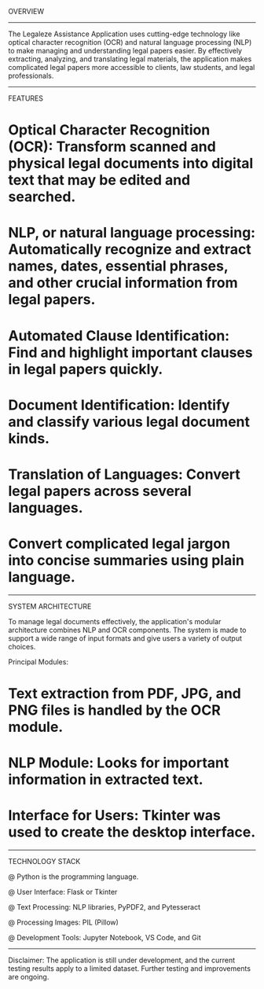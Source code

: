 OVERVIEW 
__________________________________________________________________________________________
The Legaleze Assistance Application uses cutting-edge technology like optical character recognition (OCR) and natural language processing (NLP) to make managing and understanding legal papers easier. By effectively extracting, analyzing, and translating legal materials, the application makes complicated legal papers more accessible to clients, law students, and legal professionals.

_____________________________________________________________________________________________
FEATURES

# Optical Character Recognition (OCR): Transform scanned and physical legal documents into digital text that may be edited and searched.

# NLP, or natural language processing: Automatically recognize and extract names, dates, essential phrases, and other crucial information from legal papers.

# Automated Clause Identification: Find and highlight important clauses in legal papers quickly.

# Document Identification: Identify and classify various legal document kinds.

# Translation of Languages: Convert legal papers across several languages.

# Convert complicated legal jargon into concise summaries using plain language.

____________________________________________________________________________________________
SYSTEM ARCHITECTURE

To manage legal documents effectively, the application's modular architecture combines NLP and OCR components. The system is made to support a wide range of input formats and give users a variety of output choices.

Principal Modules:
# Text extraction from PDF, JPG, and PNG files is handled by the OCR module.
# NLP Module: Looks for important information in extracted text.
# Interface for Users: Tkinter was used to create the desktop interface.

___________________________________________________________________________________________

TECHNOLOGY STACK

@ Python is the programming language.

@ User Interface: Flask or Tkinter

@ Text Processing: NLP libraries, PyPDF2, and Pytesseract

@ Processing Images: PIL (Pillow)

@ Development Tools: Jupyter Notebook, VS Code, and Git

____________________________________________________________________________________________

Disclaimer: The application is still under development, and the current testing results apply to a limited dataset. Further testing and improvements are ongoing.


